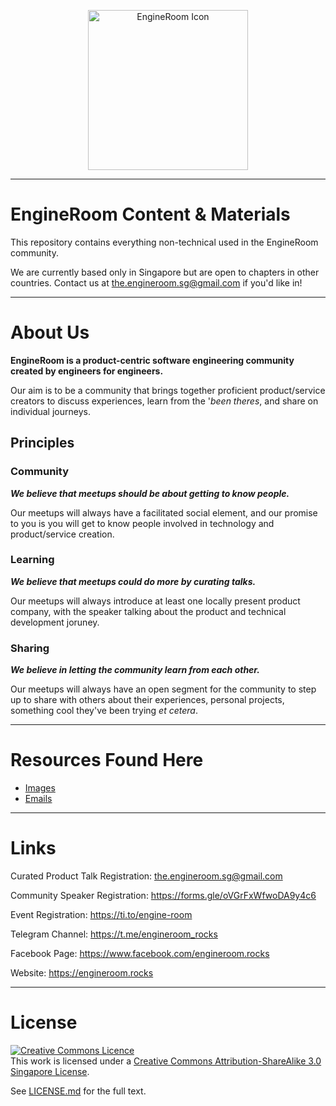 <p align="center">
  <img alt="EngineRoom Icon" src="https://github.com/the-engineroom/content-and-material/raw/master/assets/images/icon.png" width="256" height="256">
</p>

- - -

# EngineRoom Content & Materials

This repository contains everything non-technical used in the EngineRoom community.

We are currently based only in Singapore but are open to chapters in other countries. Contact us at [the.engineroom.sg@gmail.com](mailto:the.engineroom.sg@gmail.com) if you'd like in!

- - -

# About Us

**EngineRoom is a product-centric software engineering community created by engineers for engineers.**

Our aim is to be a community that brings together proficient product/service creators to discuss experiences, learn from the '*been theres*, and share on individual journeys.

## Principles

### Community

***We believe that meetups should be about getting to know people.***

Our meetups will always have a facilitated social element, and our promise to you is you will get to know people involved in technology and product/service creation.

### Learning

***We believe that meetups could do more by curating talks.***

Our meetups will always introduce at least one locally present product company, with the speaker talking about the product and technical development joruney.

### Sharing

***We believe in letting the community learn from each other.***

Our meetups will always have an open segment for the community to step up to share with others about their experiences, personal projects, something cool they've been trying *et cetera*.

- - -

# Resources Found Here

- [Images](./assets/images)
- [Emails](./emails)

- - -

# Links

Curated Product Talk Registration: [the.engineroom.sg@gmail.com](mailto:the.engineroom.sg@gmail.com)

Community Speaker Registration: <a target="_blank" href="https://forms.gle/oVGrFxWfwoDA9y4c6">https://forms.gle/oVGrFxWfwoDA9y4c6</a>

Event Registration: <a target="_blank" href="https://ti.to/engine-room">https://ti.to/engine-room</a>

Telegram Channel: <a target="_blank" href="https://t.me/engineroom_rocks">https://t.me/engineroom_rocks</a>

Facebook Page: <a target="_blank" href="https://www.facebook.com/engineroom.rocks">https://www.facebook.com/engineroom.rocks</a>

Website: <a target="_blank" href="https://engineroom.rocks">https://engineroom.rocks</a>

- - -

# License

<a rel="license" href="http://creativecommons.org/licenses/by-sa/3.0/sg/"><img alt="Creative Commons Licence" style="border-width:0" src="https://i.creativecommons.org/l/by-sa/3.0/sg/88x31.png" /></a><br />This work is licensed under a <a rel="license" href="http://creativecommons.org/licenses/by-sa/3.0/sg/">Creative Commons Attribution-ShareAlike 3.0 Singapore License</a>.

See [LICENSE.md](./LICENSE.md) for the full text.
